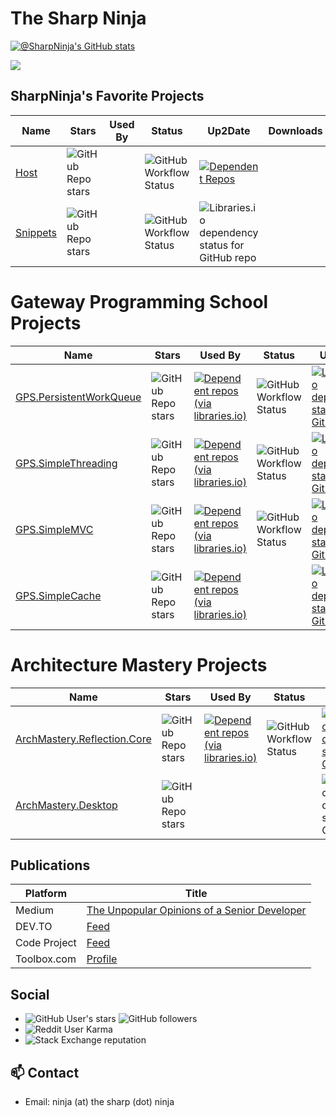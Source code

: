 # The Sharp Ninja

<!--
**sharpninja/sharpninja** is a ✨ _special_ ✨ repository because its `README.md` (this file) appears on your GitHub profile.

Here are some ideas to get you started:

- 🔭 I’m currently working on ...
- 🌱 I’m currently learning ...
- 👯 I’m looking to collaborate on ...
- 🤔 I’m looking for help with ...
- 💬 Ask me about ...
- 📫 How to reach me: ...
- 😄 Pronouns: ...
- ⚡ Fun fact: ...
-->
[![@SharpNinja's GitHub stats](https://github-readme-stats.vercel.app/api?username=sharpninja&theme=dark)](https://github.com/sharpninja/github-readme-stats&theme=dark)

![](https://komarev.com/ghpvc/?username=sharpninja&label=PROFILE+VIEWS)

## SharpNinja's Favorite Projects

| Name | Stars | Used By | Status | Up2Date | Downloads | Articles |
|------|-------|---------|--------|---------|-----------|----------|
| [Host](https://github.com./sharpninja/WindowsAppSdkHost) |![GitHub Repo stars](https://img.shields.io/github/stars/sharpninja/WindowsAppSdkHost)| |![GitHub Workflow Status](https://img.shields.io/github/workflow/status/sharpninja/WindowsAppSdkHost)|[![Dependent Repos](https://img.shields.io/librariesio/dependent-repos/nuget/SharpNinja.Extensions.WindowsAppSdkHost?logo=windows)](https://www.nuget.org/packages/SharpNinja.Extensions.WindowsAppSdkHost/)| | Windows App SDK Desktop Host |
| [Snippets](https://github.com./sharpninja/Snippets) |![GitHub Repo stars](https://img.shields.io/github/stars/sharpninja/Snippets)| |![GitHub Workflow Status](https://img.shields.io/github/workflow/status/sharpninja/Snippets/CreateRelease)|![Libraries.io dependency status for GitHub repo](https://img.shields.io/librariesio/github/sharpninja/Snippets)| | [PowerShell Snippet System](https://dev.to/sharpninja/powershell-snippet-system-4bk3) |

# Gateway Programming School Projects

| Name | Stars | Used By | Status | Up2Date | Downloads |
|------|-------|---------|--------|---------|-----------|
| [GPS.PersistentWorkQueue](https://github.com./gatewayprogrammingschool/PersistentWorkQueue) |![GitHub Repo stars](https://img.shields.io/github/stars/gatewayprogrammingschool/PersistentWorkQueue)|[![Dependent repos (via libraries.io)](https://img.shields.io/librariesio/dependent-repos/nuget/PersistentWorkQueue)](https://libraries.io/github/gatewayprogrammingschool/PersistentWorkQueue)|![GitHub Workflow Status](https://img.shields.io/github/workflow/status/gatewayprogrammingschool/PersistentWorkQueue/.NET)|[![Libraries.io dependency status for GitHub repo](https://img.shields.io/librariesio/github/gatewayprogrammingschool/PersistentWorkQueue)](https://libraries.io/github/gatewayprogrammingschool/PersistentWorkQueue)|[![Nuget](https://img.shields.io/nuget/dt/PersistentWorkQueue?label=nuget&logo=nuget)](https://www.nuget.org/packages/PersistentWorkQueue)|
| [GPS.SimpleThreading](https://github.com./gatewayprogrammingschool/SimpleThreading) |![GitHub Repo stars](https://img.shields.io/github/stars/gatewayprogrammingschool/SimpleThreading)|[![Dependent repos (via libraries.io)](https://img.shields.io/librariesio/dependent-repos/nuget/GPS.SimpleThreading)](https://libraries.io/github/gatewayprogrammingschool/GPS.SimpleThreading)|![GitHub Workflow Status](https://img.shields.io/github/workflow/status/gatewayprogrammingschool/SimpleThreading/CI)|[![Libraries.io dependency status for GitHub repo](https://img.shields.io/librariesio/github/gatewayprogrammingschool/SimpleThreading)](https://libraries.io/github/gatewayprogrammingschool/SimpleThreading)|[![Nuget](https://img.shields.io/nuget/dt/GPS.SimpleThreading?label=nuget&logo=nuget)](https://www.nuget.org/packages/GPS.SimpleThreading)|
| [GPS.SimpleMVC](https://github.com./gatewayprogrammingschool/SimpleMVC) |![GitHub Repo stars](https://img.shields.io/github/stars/gatewayprogrammingschool/SimpleMVC) |[![Dependent repos (via libraries.io)](https://img.shields.io/librariesio/dependent-repos/nuget/GPS.SimpleMVC)](https://libraries.io/github/gatewayprogrammingschool/SimpleMVC) |![GitHub Workflow Status](https://img.shields.io/github/workflow/status/gatewayprogrammingschool/SimpleMVC/.NET) |[![Libraries.io dependency status for GitHub repo](https://img.shields.io/librariesio/github/gatewayprogrammingschool/SimpleMVC)](https://libraries.io/github/gatewayprogrammingschool/SimpleMVC) |[![Nuget](https://img.shields.io/nuget/dt/GPS.SimpleMVC?label=nuget&logo=nuget)](https://www.nuget.org/packages/GPS.SimpleMVC) |
| [GPS.SimpleCache](https://github.com./gatewayprogrammingschool/SimpleCache) |![GitHub Repo stars](https://img.shields.io/github/stars/gatewayprogrammingschool/SimpleCache)|[![Dependent repos (via libraries.io)](https://img.shields.io/librariesio/dependent-repos/nuget/GPS.SimpleCache)](https://libraries.io/github/gatewayprogrammingschool/GPS.SimpleCache)| |[![Libraries.io dependency status for GitHub repo](https://img.shields.io/librariesio/github/gatewayprogrammingschool/SimpleCache)](https://libraries.io/github/gatewayprogrammingschool/GPS.SimpleCache)|[![Nuget](https://img.shields.io/nuget/dt/GPS.SimpleCache?label=nuget&logo=nuget)](https://www.nuget.org/packages/GPS.SimpleCache)|

# Architecture Mastery Projects

| Name | Stars | Used By | Status | Up2Date | Downloads |
|------|-------|---------|--------|---------|-----------|
| [ArchMastery.Reflection.Core](https://github.com/ArchMastery/ArchMastery.Reflection.Core) |![GitHub Repo stars](https://img.shields.io/github/stars/ArchMastery/ArchMastery.Reflection.Core)|[![Dependent repos (via libraries.io)](https://img.shields.io/librariesio/dependent-repos/nuget/ArchMastery.Reflector.Core)](https://libraries.io/github/ArchMastery.Reflector.Core)|![GitHub Workflow Status](https://img.shields.io/github/workflow/status/ArchMastery/ArchMastery.Reflection.Core/.NET)|[![Libraries.io dependency status for GitHub repo](https://img.shields.io/librariesio/github/ArchMastery/ArchMastery.Reflection.Core)](https://libraries.io/github/ArchMastery.Reflector.Core)|[![Nuget](https://img.shields.io/nuget/dt/ArchMastery.Reflector.Core?label=nuget&logo=nuget)](https://www.nuget.org/packages/ArchMastery.Reflector.Core)|
| [ArchMastery.Desktop](https://github.com/ArchMastery/ArchMastery.Desktop) |![GitHub Repo stars](https://img.shields.io/github/stars/ArchMastery/ArchMastery.Desktop)| | |![Libraries.io dependency status for GitHub repo](https://img.shields.io/librariesio/github/ArchMastery/ArchMastery.Desktop)| |

## Publications

| Platform | Title |
|---|---|
| Medium | [The Unpopular Opinions of a Senior Developer](https://medium.com/the-unpopular-opinions-of-a-senior-developer) |
| DEV.TO | [Feed](https://dev.to/feed/sharpninja) |
| Code Project | [Feed](https://www.codeproject.com/WebServices/ArticleRSS.aspx?amid=10853267) |
| Toolbox.com | [Profile](https://www.toolbox.com/user/about/PaytonByrd/) |


## Social

- ![GitHub User's stars](https://img.shields.io/github/stars/sharpninja?style=social) ![GitHub followers](https://img.shields.io/github/followers/sharpninja?style=social)
- ![Reddit User Karma](https://img.shields.io/reddit/user-karma/combined/thesharpestninja?style=social)
- ![Stack Exchange reputation](https://img.shields.io/stackexchange/stackoverflow/r/5639935?style=social)

## 📫 Contact

- Email: ninja (at) the sharp (dot) ninja
